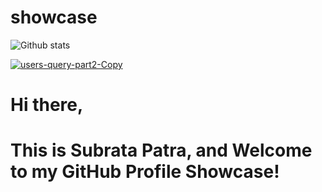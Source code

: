 # showcase
![Github stats](https://github-readme-stats.vercel.app/api?username=subrata-patra)



<a href="https://ibb.co/2M1x6PC"><img src="https://i.ibb.co/94k6v21/users-query-part2-Copy.png" alt="users-query-part2-Copy" border="0"></a>

# Hi there,

# This is **Subrata Patra**, and Welcome to my GitHub Profile Showcase!
